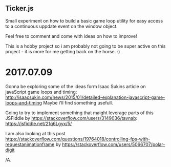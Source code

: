 ## Ticker.js

Small experiment on how to build a basic game loop utility for easy access to a continuous uppdate event on the window object.

Feel free to comment and come with ideas on how to improve!

This is a hobby project so i am probably not going to be super active on this project - it is more for me getting back on the horse. :)
# 2017.07.09
Gonna be exploring some of the ideas form Isaac Sukins article on javaScript game loops and timing:
http://isaacsukin.com/news/2015/01/detailed-explanation-javascript-game-loops-and-timing
Maybe i'll find something usefull.

Going to try to implement something that maight leverage parts of this JSFiddle by https://stackoverflow.com/users/3149036/tavnab:
https://jsfiddle.net/21q6Lgyx/5/

I am also looking at this post https://stackoverflow.com/questions/19764018/controlling-fps-with-requestanimationframe by https://stackoverflow.com/users/5066707/polar-digit

/A.
